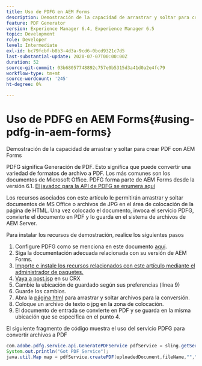 ```yaml
---
title: Uso de PDFG en AEM Forms
description: Demostración de la capacidad de arrastrar y soltar para crear PDF con AEM Forms
feature: PDF Generator
version: Experience Manager 6.4, Experience Manager 6.5
topic: Development
role: Developer
level: Intermediate
exl-id: bc79fcbf-b8b3-4d3a-9cd6-0bcd9321c7d5
last-substantial-update: 2020-07-07T00:00:00Z
duration: 52
source-git-commit: 03b68057748892c757e0b5315d3a41d0a2e4fc79
workflow-type: tm+mt
source-wordcount: '245'
ht-degree: 0%

---
```


# Uso de PDFG en AEM Forms{#using-pdfg-in-aem-forms}

Demostración de la capacidad de arrastrar y soltar para crear PDF con AEM Forms

PDFG significa Generación de PDF. Esto significa que puede convertir una variedad de formatos de archivo a PDF. Los más comunes son los documentos de Microsoft Office. PDFG forma parte de AEM Forms desde la versión 6.1.
[El javadoc para la API de PDFG se enumera aquí](https://www.adobe.io/experience-manager/reference-materials/6-5/forms/javadocs/index.html?com/adobe/fd/output/api/OutputService.html)

Los recursos asociados con este artículo le permitirán arrastrar y soltar documentos de MS Office o archivos de JPG en el área de colocación de la página de HTML. Una vez colocado el documento, invoca el servicio PDFG, convierte el documento en PDF y lo guarda en el sistema de archivos de AEM Server.

Para instalar los recursos de demostración, realice los siguientes pasos

1. Configure PDFG como se menciona en este documento [aquí](https://helpx.adobe.com/experience-manager/6-4/forms/using/install-configure-pdf-generator.html).
1. Siga la documentación adecuada relacionada con su versión de AEM Forms.
1. [Importe e instale los recursos relacionados con este artículo mediante el administrador de paquetes.](assets/createpdfgdemov2.zip)
1. [Vaya a post.jsp](http://localhost:4502/apps/AemFormsSamples/components/createPDF/POST.jsp) en su CRX
1. Cambie la ubicación de guardado según sus preferencias (línea 9)
1. Guarde los cambios.
1. Abra la [página html](http://localhost:4502/content/DocumentServices/CreatePDFG.html) para arrastrar y soltar archivos para la conversión.
1. Coloque un archivo de texto o jpg en la zona de colocación.
1. El documento de entrada se convierte en PDF y se guarda en la misma ubicación que se especifica en el punto 4.

El siguiente fragmento de código muestra el uso del servicio PDFG para convertir archivos a PDF

```java
com.adobe.pdfg.service.api.GeneratePDFService pdfService = sling.getService(com.adobe.pdfg.service.api.GeneratePDFService.class);
System.out.println("Got PDF Service");
java.util.Map map = pdfService.createPDF(uploadedDocument,fileName,"","Standard","No Security", null, null);
```
